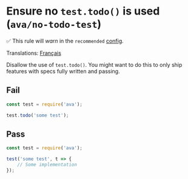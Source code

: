 # Ensure no `test.todo()` is used (`ava/no-todo-test`)

✅ This rule will _warn_ in the `recommended` [config](https://github.com/avajs/eslint-plugin-ava#recommended-config).

<!-- end auto-generated rule header -->

Translations: [Français](https://github.com/avajs/ava-docs/blob/main/fr_FR/related/eslint-plugin-ava/docs/rules/no-todo-test.md)

Disallow the use of `test.todo()`. You might want to do this to only ship features with specs fully written and passing.

## Fail

```js
const test = require('ava');

test.todo('some test');
```

## Pass

```js
const test = require('ava');

test('some test', t => {
	// Some implementation
});
```
